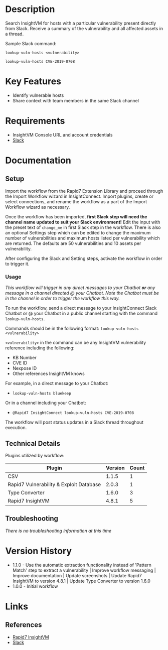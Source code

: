 # Description

Search InsightVM for hosts with a particular vulnerability present directly from Slack. Receive a summary of the vulnerability and all affected assets in a thread.

Sample Slack command:

`lookup-vuln-hosts <vulnerability>`

`lookup-vuln-hosts CVE-2019-0708`

# Key Features

* Identify vulnerable hosts
* Share context with team members in the same Slack channel

# Requirements

* InsightVM Console URL and account credentials
* [Slack](https://insightconnect.help.rapid7.com/docs/configure-slack-for-chatops)

# Documentation

## Setup

Import the workflow from the Rapid7 Extension Library and proceed through the Import Workflow wizard in InsightConnect. Import plugins, create or select connections, and rename the workflow as a part of the Import Workflow wizard as necessary.

Once the workflow has been imported, **first Slack step will need the channel name updated to suit your Slack environment!** Edit the input with the preset text of `change_me` in first Slack step in the workflow. There is also an optional Settings step which can be edited to change the maximum number of vulnerabilities and maximum hosts listed per vulnerability which are returned. The defaults are 50 vulnerabilities and 10 assets per vulnerability.

After configuring the Slack and Setting steps, activate the workflow in order to trigger it.

### Usage

*This workflow will trigger in any direct messages to your Chatbot **or** any message in a channel directed @ your Chatbot. Note the Chatbot must be in the channel in order to trigger the workflow this way.*

To run the workflow, send a direct message to your InsightConnect Slack Chatbot or @ your Chatbot in a public channel starting with the command `lookup-vuln-hosts`.

Commands should be in the following format: `lookup-vuln-hosts <vulnerability>`

`<vulnerability>` in the command can be any InsightVM vulnerability reference including the following:
* KB Number
* CVE ID
* Nexpose ID
* Other references InsightVM knows

For example, in a direct message to your Chatbot:
* `lookup-vuln-hosts bluekeep`

Or in a channel including your Chatbot:
* `@Rapid7 InsightConnect lookup-vuln-hosts CVE-2019-0708`

The workflow will post status updates in a Slack thread throughout execution.

## Technical Details

Plugins utilized by workflow:

|Plugin|Version|Count|
|----|----|--------|
|CSV|1.1.5|1|
|Rapid7 Vulnerability & Exploit Database|2.0.3|1|
|Type Converter|1.6.0|3|
|Rapid7 InsightVM|4.8.1|5|

## Troubleshooting

_There is no troubleshooting information at this time_

# Version History

* 1.1.0 - Use the automatic extraction functionality instead of 'Pattern Match' step to extract a vulnerability | Improve workflow messaging | Improve documentation | Update screenshots | Update Rapid7 InsightVM to version 4.8.1 | Update Type Converter to version 1.6.0
* 1.0.0 - Initial workflow

# Links

## References

* [Rapid7 InsightVM](https://www.rapid7.com/products/insightvm)
* [Slack](https://slack.com)
